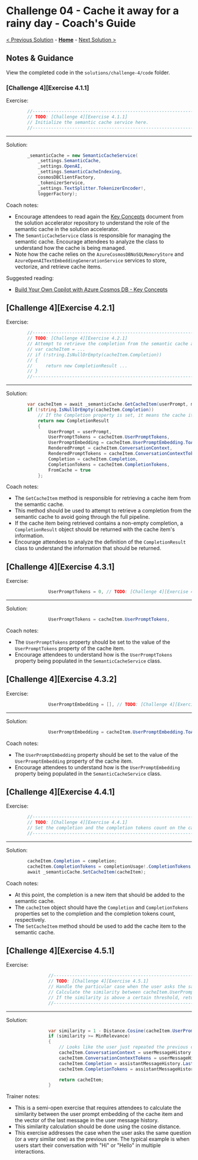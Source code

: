 # Challenge 04 - Cache it away for a rainy day - Coach's Guide

[< Previous Solution](./Solution-03.md) - **[Home](./README.md)** - [Next Solution >](./Solution-05.md)

## Notes & Guidance

View the completed code in the `solutions/challenge-4/code` folder.

### [Challenge 4][Exercise 4.1.1]

Exercise:

```csharp
        //--------------------------------------------------------------------------------------------------------
        // TODO: [Challenge 4][Exercise 4.1.1]
        // Initialize the semantic cache service here.
        //--------------------------------------------------------------------------------------------------------
```

---

Solution:

```csharp
        _semanticCache = new SemanticCacheService(
            _settings.SemanticCache,
            _settings.OpenAI,
            _settings.SemanticCacheIndexing,
            cosmosDBClientFactory,
            _tokenizerService,
            _settings.TextSplitter.TokenizerEncoder!,
            loggerFactory);
```

Coach notes:

- Encourage attendees to read again the [Key Concepts](https://github.com/Azure/BuildYourOwnCopilot/blob/main/docs/concepts.md) document from the solution accelerator repository to understand the role of the semantic cache in the solution accelerator.
- The `SemanticCacheService` class is responsible for managing the semantic cache. Encourage attendees to analyze the class to understand how the cache is being managed.
- Note how the cache relies on the `AzureCosmosDBNoSQLMemoryStore` and `AzureOpenAITextEmbeddingGenerationService` services to store, vectorize, and retrieve cache items.

Suggested reading:

- [Build Your Own Copilot with Azure Cosmos DB - Key Concepts](https://github.com/Azure/BuildYourOwnCopilot/blob/main/docs/concepts.md)

## [Challenge 4][Exercise 4.2.1]

Exercise:

```csharp
        //--------------------------------------------------------------------------------------------------------
        // TODO: [Challenge 4][Exercise 4.2.1]
        // Attempt to retrieve the completion from the semantic cache and return it.
        // var cacheItem = ...
        // if (!string.IsNullOrEmpty(cacheItem.Completion))
        // {
        //     return new CompletionResult ...
        // }
        //--------------------------------------------------------------------------------------------------------
```

---

Solution:

```csharp
        var cacheItem = await _semanticCache.GetCacheItem(userPrompt, messageHistory);
        if (!string.IsNullOrEmpty(cacheItem.Completion))
            // If the Completion property is set, it means the cache item was populated with a hit from the cache
            return new CompletionResult
            {
                UserPrompt = userPrompt,
                UserPromptTokens = cacheItem.UserPromptTokens,
                UserPromptEmbedding = cacheItem.UserPromptEmbedding.ToArray(),
                RenderedPrompt = cacheItem.ConversationContext,
                RenderedPromptTokens = cacheItem.ConversationContextTokens,
                Completion = cacheItem.Completion,
                CompletionTokens = cacheItem.CompletionTokens,
                FromCache = true
            };
```

Coach notes:

- The `GetCacheItem` method is responsible for retrieving a cache item from the semantic cache.
- This method should be used to attempt to retrieve a completion from the semantic cache to avoid going through the full pipeline.
- If the cache item being retrieved contains a non-empty completion, a `CompletionResult` object should be returned with the cache item's information.
- Encourage attendees to analyze the definition of the `CompletionResult` class to understand the information that should be returned.

## [Challenge 4][Exercise 4.3.1]

Exercise:

```csharp
                UserPromptTokens = 0, // TODO: [Challenge 4][Exercise 4.3.1] Set the user prompt tokens from the cache item.
```

---

Solution:

```csharp
                UserPromptTokens = cacheItem.UserPromptTokens,
```

Coach notes:

- The `UserPromptTokens` property should be set to the value of the `UserPromptTokens` property of the cache item.
- Encourage attendees to understand how is the `UserPromptTokens` property being populated in the `SemanticCacheService` class.

## [Challenge 4][Exercise 4.3.2]

Exercise:

```csharp
                UserPromptEmbedding = [], // TODO: [Challenge 4][Exercise 4.3.2] Set the user prompt embedding from the cache item.
```

---

Solution:

```csharp
                UserPromptEmbedding = cacheItem.UserPromptEmbedding.ToArray(),
```

Coach notes:

- The `UserPromptEmbedding` property should be set to the value of the `UserPromptEmbedding` property of the cache item.
- Encourage attendees to understand how is the `UserPromptEmbedding` property being populated in the `SemanticCacheService` class.

## [Challenge 4][Exercise 4.4.1]

Exercise:

```csharp
        //--------------------------------------------------------------------------------------------------------
        // TODO: [Challenge 4][Exercise 4.4.1]
        // Set the completion and the completion tokens count on the cache item and then add then add it to the semantic memory.
        //--------------------------------------------------------------------------------------------------------
```

---

Solution:

```csharp
        cacheItem.Completion = completion;
        cacheItem.CompletionTokens = completionUsage!.CompletionTokens;
        await _semanticCache.SetCacheItem(cacheItem);
```

Coach notes:

- At this point, the completion is a new item that should be added to the semantic cache.
- The `cacheItem` object should have the `Completion` and `CompletionTokens` properties set to the completion and the completion tokens count, respectively.
- The `SetCacheItem` method should be used to add the cache item to the semantic cache.

## [Challenge 4][Exercise 4.5.1]

Exercise:

```csharp
                //--------------------------------------------------------------------------------------------------------
                // TODO: [Challenge 4][Exercise 4.5.1]
                // Handle the particular case when the user asks the same question (or a very similar one) as the previous one.
                // Calculate the similarity between cacheItem.UserPromptEmbedding and userMessageHistory.Last().Vector.
                // If the similarity is above a certain threshold, return the cache item ensuring you update ConversationContext, ConversationContextTokens, Completion, and CompletionTokens.
                //--------------------------------------------------------------------------------------------------------
```

---

Solution:

```csharp
                var similarity = 1 - Distance.Cosine(cacheItem.UserPromptEmbedding.ToArray(), userMessageHistory.Last().Vector!);
                if (similarity >= MinRelevance)
                {
                    // Looks like the user just repeated the previous question
                    cacheItem.ConversationContext = userMessageHistory.Last().Text;
                    cacheItem.ConversationContextTokens = userMessageHistory.Last().TokensSize!.Value;
                    cacheItem.Completion = assistantMessageHistory.Last().Text;
                    cacheItem.CompletionTokens = assistantMessageHistory.Last().TokensSize!.Value;

                    return cacheItem;
                }
```

Trainer notes:

- This is a semi-open exercise that requires attendees to calculate the similarity between the user prompt embedding of the cache item and the vector of the last message in the user message history.
- This similarity calculation should be done using the cosine distance.
- This exercise addresses the case when the user asks the same question (or a very similar one) as the previous one. The typical example is when users start their conversation with "Hi" or "Hello" in multiple interactions.
